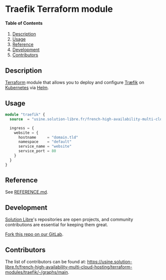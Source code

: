 # Traefik Terraform module

<!-- markdownlint-disable-next-line MD001 -->
#### Table of Contents

1. [Description](#description)
2. [Usage](#usage)
3. [Reference](#reference)
4. [Development](#development)
5. [Contributors](#contributors)

## Description

[Terraform](https://www.terraform.io/) module that allows you to deploy and configure [Træfik](https://traefik.io/traefik/)
on [Kubernetes](https://kubernetes.io/) via [Helm](https://helm.sh/).

## Usage

```terraform
module "traefik" {
  source  = "usine.solution-libre.fr/french-high-availability-multi-cloud-hosting/traefik/helm"

  ingress = {
    website = {
      hostname     = "domain.tld"
      namespace    = "default"
      service_name = "website"
      service_port = 80
    }
  }
}
```

## Reference

See [REFERENCE.md](./REFERENCE.md).

## Development

[Solution Libre](https://www.solution-libre.fr)'s repositories are open projects,
and community contributions are essential for keeping them great.

[Fork this repo on our GitLab](https://usine.solution-libre.fr/french-high-availability-multi-cloud-hosting/terraform-modules/traefik/-/forks/new).

## Contributors

The list of contributors can be found at: <https://usine.solution-libre.fr/french-high-availability-multi-cloud-hosting/terraform-modules/traefik/-/graphs/main>.
